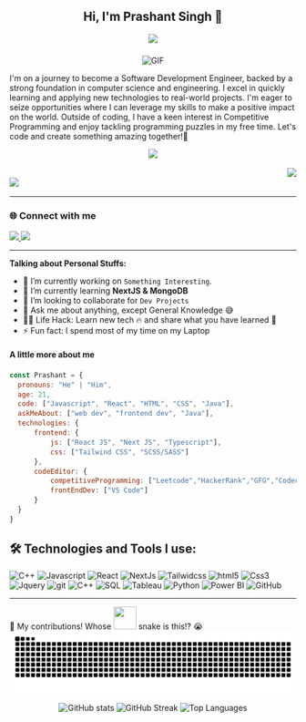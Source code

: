 <h2 align="center">Hi, I'm Prashant Singh 👋</h2>

<p align="center">
  <a href="https://github.com/DenverCoder1/readme-typing-svg">
    <img src="https://readme-typing-svg.herokuapp.com?&font=IBM+Plex+Sans&color=F72EE2&size=25&lines=Welcome+to+my+GitHub+Profile!;I'm+a+Front+end+developer;An+Aspiring+Software+Developer" />
  </a>
</p>

<p align="center">
  <img align="middle" alt="GIF" src="https://i.pinimg.com/originals/65/a5/ec/65a5ec60b90f6b8faede3390ad5ee065.gif" />
</p>

<p>
 I'm on a journey to become a Software Development Engineer, backed by a strong foundation in computer science and engineering. I excel in quickly learning and applying new technologies to real-world projects. I'm eager to seize opportunities where I can leverage my skills to make a positive impact on the world. Outside of coding, I have a keen interest in Competitive Programming and enjoy tackling programming puzzles in my free time. Let's code and create something amazing together!🚀
</p>

<p align="center">
  <img src="https://user-images.githubusercontent.com/61057666/169029838-74df663d-2e62-4d77-bdff-b43f7d63f00f.png" />
</p>

<img align="right" src="https://media.giphy.com/media/M9gbBd9nbDrOTu1Mqx/giphy.gif">

<br>

<a align='center' href="https://visitcount.itsvg.in">
  <img src="https://visitcount.itsvg.in/api?id=PrashantSingh7878&label=Profile%20Views&color=0&icon=0&pretty=true" />
</a>

---

### **🌐 Connect with me** 
<p>
  <a href="https://www.linkedin.com/in/prashant-singh26/" target="_blank">
    <img src="https://img.shields.io/badge/LinkedIn-0A66C2?logo=linkedin&logoColor=white" />
  </a>
  <a href="https://leetcode.com/u/prashantsingh8787/" target="_blank">
    <img src="https://img.shields.io/badge/LeetCode-FFA116?logo=leetcode&logoColor=white" />
  </a>
</p>

---

**Talking about Personal Stuffs:**
<ul>
  <li>🔭 I’m currently working on <code>Something Interesting</code>.</li>
  <li>🌱 I’m currently learning <b>NextJS & MongoDB</b></li>
  <li>👯 I’m looking to collaborate for <code>Dev Projects</code></li>
  <li>💬 Ask me about anything, except General Knowledge 😅</li>
  <li>👨‍💻 Life Hack: Learn new tech 🔥 and share what you have learned 🎉</li>
  <li>⚡ Fun fact: I spend most of my time on my Laptop</li>
</ul>

#### A little more about me
```javascript
const Prashant = {
  pronouns: "He" | "Him",
  age: 21,
  code: ["Javascript", "React", "HTML", "CSS", "Java"],
  askMeAbout: ["web dev", "frontend dev", "Java"],
  technologies: {
      frontend: {
          js: ["React JS", "Next JS", "Typescript"],
          css: ["Tailwind CSS", "SCSS/SASS"]
      },
      codeEditor: {
          competitiveProgramming: ["Leetcode","HackerRank","GFG","Codechef","Coding Ninja"],
          frontEndDev: ["VS Code"]
      }
  }
}

```

## 🛠️ Technologies and Tools I use:

<p>
<img alt="C++" src="https://img.shields.io/badge/Java-007396?style=for-the-badge&logo=java&logoColor=white" height="25px"/>
<img alt="Javascript" src="https://img.shields.io/badge/JavaScript-323330?style=for-the-badge&logo=javascript&logoColor=F7DF1E"  height="25px"/>
<img alt="React" src="https://img.shields.io/badge/React-20232A?style=for-the-badge&logo=react&logoColor=61DAFB" height="25px"/>
<img alt="NextJs" src="https://img.shields.io/badge/Next-black?style=for-the-badge&logo=next.js&logoColor=white" height="25px"/>
<img alt="Tailwidcss" src="https://img.shields.io/badge/Tailwind_CSS-38B2AC?style=for-the-badge&logo=tailwind-css&logoColor=white" height="25px"/>
<img alt="html5" src="https://img.shields.io/badge/HTML5-E34F26?style=for-the-badge&logo=html5&logoColor=white" height="25px"/>
<img alt="Css3" src="https://img.shields.io/badge/CSS3-1572B6?style=for-the-badge&logo=css3&logoColor=white" height="25px"/>
<img alt="Jquery" src="https://img.shields.io/badge/jquery-%230769AD.svg?style=for-the-badge&logo=jquery&logoColor=white" height="25px"/>
<img alt="git" src="https://img.shields.io/badge/-Git-F05032?style=flat-square&logo=git&logoColor=white" height="25px"/>
<!-- Add these inside your Tools section -->
<img alt="C++" src="https://img.shields.io/badge/C++-00599C?style=for-the-badge&logo=c%2B%2B&logoColor=white" height="25px"/>
<img alt="SQL" src="https://img.shields.io/badge/SQL-025E8C?style=for-the-badge&logo=sqlite&logoColor=white" height="25px"/>
<img alt="Tableau" src="https://img.shields.io/badge/Tableau-E97627?style=for-the-badge&logo=tableau&logoColor=white" height="25px"/>
<img alt="Python" src="https://img.shields.io/badge/Python-3776AB?style=for-the-badge&logo=python&logoColor=white" height="25px"/>
<img alt="Power BI" src="https://img.shields.io/badge/Power%20BI-F2C811?style=for-the-badge&logo=powerbi&logoColor=black" height="25px"/>
<img alt="GitHub" src="https://img.shields.io/badge/GitHub-181717?style=for-the-badge&logo=github&logoColor=white" height="25px"/>


---

🚀 My contributions! Whose <img src="https://github.com/user-attachments/assets/97aa8229-b56f-4462-a9f9-30431a1ddbe1" width="40" height="40"> snake is this!? 😭
![Snake animation](https://raw.githubusercontent.com/PrashantSingh7878/PrashantSingh7878/output/github-contribution-grid-snake-dark.svg)


  
</p> <p align="center"> <img src="https://github-readme-stats.vercel.app/api?username=PrashantSingh7878&show_icons=true&include_all_commits=true&theme=radical" alt="GitHub stats" />
  <img src="https://streak-stats.demolab.com?user=PrashantSingh7878&theme=radical" alt="GitHub Streak" /> 
  <img src="https://github-readme-stats.vercel.app/api/top-langs/?username=PrashantSingh7878&layout=compact&theme=radical" alt="Top Languages" /> </p>
